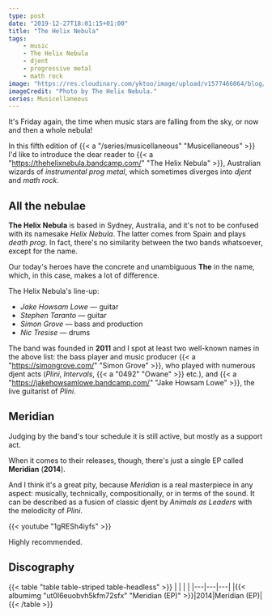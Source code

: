 ```yaml
---
type: post
date: "2019-12-27T18:01:15+01:00"
title: "The Helix Nebula"
tags:
    - music
    - The Helix Nebula
    - djent
    - progressive metal
    - math rock
image: "https://res.cloudinary.com/yktoo/image/upload/v1577466064/blog/hp2rnigmfsbvljfc4zxn.jpg"
imageCredit: "Photo by The Helix Nebula."
series: Musicellaneous
---
```


It's Friday again, the time when music stars are falling from the sky, or now and then a whole nebula!

In this fifth edition of {{< a "/series/musicellaneous" "Musicellaneous" >}} I'd like to introduce the dear reader to {{< a "https://thehelixnebula.bandcamp.com/" "The Helix Nebula" >}}, Australian wizards of *instrumental prog metal*, which sometimes diverges into *djent* and *math rock*.

<!--more-->

## All the nebulae

**The Helix Nebula** is based in Sydney, Australia, and it's not to be confused with its namesake *Helix Nebula*. The latter comes from Spain and plays *death prog*. In fact, there's no similarity between the two bands whatsoever, except for the name.

Our today's heroes have the concrete and unambiguous **The** in the name, which, in this case, makes a lot of difference.

The Helix Nebula's line-up:

* *Jake Howsam Lowe* — guitar
* *Stephen Taranto* — guitar
* *Simon Grove* — bass and production
* *Nic Tresise* — drums

The band was founded in **2011** and I spot at least two well-known names in the above list: the bass player and music producer {{< a "https://simongrove.com/" "Simon Grove" >}}, who played with numerous djent acts (*Plini*, *Intervals*, {{< a "0492" "Owane" >}} etc.), and {{< a "https://jakehowsamlowe.bandcamp.com/" "Jake Howsam Lowe" >}}, the live guitarist of *Plini*.

## Meridian

Judging by the band's tour schedule it is still active, but mostly as a support act.

When it comes to their releases, though, there's just a single EP called **Meridian** (**2014**).

And I think it's a great pity, because *Meridian* is a real masterpiece in any aspect: musically, technically, compositionally, or in terms of the sound. It can be described as a fusion of classic djent by *Animals as Leaders* with the melodicity of *Plini*.

{{< youtube "1gRESh4iyfs" >}}

Highly recommended.

## Discography

{{< table "table table-striped table-headless" >}}
|   |   |   |
|---|---|---|
|{{< albumimg "ut0l6euobvh5kfm72sfx" "Meridian (EP)" >}}|2014|Meridian (EP)|
{{< /table >}}
